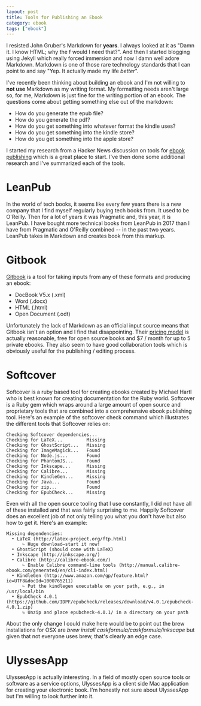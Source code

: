 ```yaml
---
layout: post
title: Tools for Publishing an Ebook
category: ebook
tags: ["ebook"]
---
```

I resisted John Gruber's Markdown for **years**.  I always looked at it as "Damn it.  I know HTML; why the f would I need that?".  And then I started blogging using Jekyll which really forced immersion and now I damn well adore Markdown.  Markdown is one of those rare technology standards that I can point to and say "Yep.  It actually made my life *better*".  

I've recently been thinking about building an ebook and I'm not willing to **not use** Markdown as my writing format.  My formatting needs aren't large so, for me, Markdown is just fine for the writing portion of an ebook. The questions come about getting something else out of the markdown: 

* How do you generate the epub file?  
* How do you generate the pdf?  
* How do you get something into whatever format the kindle uses?
* How do you get something into the kindle store?
* How do you get something into the apple store?

I started my research from a Hacker News discussion on tools for [ebook publishing](https://news.ycombinator.com/item?id=15433327) which is a great place to start.  I've then done some additional research and I've summarized each of the tools.

# LeanPub

In the world of tech books, it seems like every few years there is a new company that I find myself regularly buying tech books from.  It used to be O'Reilly.  Then for a lot of years it was Pragmatic and, this year, it is LeanPub.  I have bought more technical books from LeanPub in 2017 than I have from Pragmatic and O'Reilly combined -- in the past two years.   LeanPub takes in Markdown and creates book from this markup.

# Gitbook

[Gitbook](http://www.gitbook.com) is a tool for taking inputs from any of these formats and producing an ebook:

* DocBook V5.x (.xml)
* Word (.docx)
* HTML (.html)
* Open Document (.odt)

Unfortunately the lack of Markdown as an official input source means that Gitbook isn't an option and I find that disappointing.  Their [pricing model](https://www.gitbook.com/pricing) is actually reasonable, free for open source books and $7 / month for up to 5 private ebooks.  They also seem to have good collaboration tools which is obviously useful for the publishing / editing process.

# Softcover

Softcover is a ruby based tool for creating ebooks created by Michael Hartl who is best known for creating documentation for the Ruby world.  Softcover is a Ruby gem which wraps around a large amount of open source and proprietary tools that are combined into a comprehensive ebook publishing tool.  Here's an example of the softcover check command which illustrates the different tools that Softcover relies on:

    Checking Softcover dependencies...
    Checking for LaTeX...         Missing
    Checking for GhostScript...   Missing
    Checking for ImageMagick...   Found
    Checking for Node.js...       Found
    Checking for PhantomJS...     Found
    Checking for Inkscape...      Missing
    Checking for Calibre...       Missing
    Checking for KindleGen...     Missing
    Checking for Java...          Found
    Checking for zip...           Found
    Checking for EpubCheck...     Missing

Even with all the open source tooling that I use constantly, I did not have all of these installed and that was fairly surprising to me.  Happily Softcover does an excellent job of not only telling you what you don't have but also how to get it.  Here's an example:

    Missing dependencies:
      • LaTeX (http://latex-project.org/ftp.html)
          ∟ Huge download—start it now!
      • GhostScript (should come with LaTeX)
      • Inkscape (http://inkscape.org/)
      • Calibre (http://calibre-ebook.com/)
          ∟ Enable Calibre command-line tools (http://manual.calibre-ebook.com/generated/en/cli-index.html)
      • KindleGen (http://www.amazon.com/gp/feature.html?ie=UTF8&docId=1000765211)
          ∟ Put the kindlegen executable on your path, e.g., in /usr/local/bin
      • EpubCheck 4.0.1 (https://github.com/IDPF/epubcheck/releases/download/v4.0.1/epubcheck-4.0.1.zip)
          ∟ Unzip and place epubcheck-4.0.1/ in a directory on your path

About the only change I could make here would be to point out the brew installations for OSX are *brew install caskformula/caskformula/inkscape* but given that not everyone uses brew, that's clearly an edge case.

# UlyssesApp

UlyssesApp is actually interesting.  In a field of mostly open source tools or software as a service options, UlyssesApp is a client side Mac application for creating your electronic book.  I'm honestly not sure about UlyssesApp but I'm willing to look further into it.